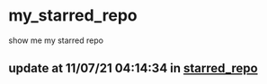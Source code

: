 # my_starred_repo
show me my starred repo

update at 11/07/21 04:14:34 in [starred_repo](./index.html)
---

